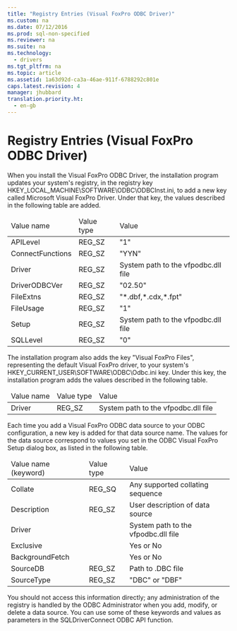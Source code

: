 ```yaml
---
title: "Registry Entries (Visual FoxPro ODBC Driver)"
ms.custom: na
ms.date: 07/12/2016
ms.prod: sql-non-specified
ms.reviewer: na
ms.suite: na
ms.technology: 
  - drivers
ms.tgt_pltfrm: na
ms.topic: article
ms.assetid: 1a63d92d-ca3a-46ae-911f-6788292c801e
caps.latest.revision: 4
manager: jhubbard
translation.priority.ht: 
  - en-gb
---
```

# Registry Entries (Visual FoxPro ODBC Driver)
<?xml version="1.0" encoding="utf-8"?>
<developerReferenceWithoutSyntaxDocument xmlns="http://ddue.schemas.microsoft.com/authoring/2003/5" xmlns:xlink="http://www.w3.org/1999/xlink" xmlns:xsi="http://www.w3.org/2001/XMLSchema-instance" xsi:schemaLocation="http://ddue.schemas.microsoft.com/authoring/2003/5 http://dduestorage.blob.core.windows.net/ddueschema/developer.xsd">
  <introduction>
    <para>When you install the Visual FoxPro ODBC Driver, the installation program updates your system's registry, in the registry key HKEY_LOCAL_MACHINE\SOFTWARE\ODBC\ODBCInst.ini, to add a new key called Microsoft Visual FoxPro Driver. Under that key, the values described in the following table are added.</para>
  </introduction>
  <section>
    <content>
      <table xmlns:caps="http://schemas.microsoft.com/build/caps/2013/11">
        <thead>
          <tr>
            <TD>
              <para>Value name</para>
            </TD>
            <TD>
              <para>Value type</para>
            </TD>
            <TD>
              <para>Value</para>
            </TD>
          </tr>
        </thead>
        <tbody>
          <tr>
            <TD>
              <para>APILevel</para>
            </TD>
            <TD>
              <para>REG_SZ</para>
            </TD>
            <TD>
              <para>"1"</para>
            </TD>
          </tr>
          <tr>
            <TD>
              <para>ConnectFunctions</para>
            </TD>
            <TD>
              <para>REG_SZ</para>
            </TD>
            <TD>
              <para>"YYN"</para>
            </TD>
          </tr>
          <tr>
            <TD>
              <para>Driver</para>
            </TD>
            <TD>
              <para>REG_SZ</para>
            </TD>
            <TD>
              <para>System path to the vfpodbc.dll file</para>
            </TD>
          </tr>
          <tr>
            <TD>
              <para>DriverODBCVer</para>
            </TD>
            <TD>
              <para>REG_SZ</para>
            </TD>
            <TD>
              <para>"02.50"</para>
            </TD>
          </tr>
          <tr>
            <TD>
              <para>FileExtns</para>
            </TD>
            <TD>
              <para>REG_SZ</para>
            </TD>
            <TD>
              <para>"*.dbf,*.cdx,*.fpt"</para>
            </TD>
          </tr>
          <tr>
            <TD>
              <para>FileUsage</para>
            </TD>
            <TD>
              <para>REG_SZ</para>
            </TD>
            <TD>
              <para>"1"</para>
            </TD>
          </tr>
          <tr>
            <TD>
              <para>Setup</para>
            </TD>
            <TD>
              <para>REG_SZ</para>
            </TD>
            <TD>
              <para>System path to the vfpodbc.dll file</para>
            </TD>
          </tr>
          <tr>
            <TD>
              <para>SQLLevel</para>
            </TD>
            <TD>
              <para>REG_SZ</para>
            </TD>
            <TD>
              <para>"0"</para>
            </TD>
          </tr>
        </tbody>
      </table>
      <para>The installation program also adds the key "Visual FoxPro Files", representing the default Visual FoxPro driver, to your system's HKEY_CURRENT_USER\SOFTWARE\ODBC\Odbc.ini key. Under this key, the installation program adds the values described in the following table.</para>
      <table xmlns:caps="http://schemas.microsoft.com/build/caps/2013/11">
        <thead>
          <tr>
            <TD>
              <para>Value name</para>
            </TD>
            <TD>
              <para>Value type</para>
            </TD>
            <TD>
              <para>Value</para>
            </TD>
          </tr>
        </thead>
        <tbody>
          <tr>
            <TD>
              <para>Driver</para>
            </TD>
            <TD>
              <para>REG_SZ</para>
            </TD>
            <TD>
              <para>System path to the vfpodbc.dll file</para>
            </TD>
          </tr>
        </tbody>
      </table>
      <para>Each time you add a Visual FoxPro ODBC data source to your ODBC configuration, a new key is added for that data source name. The values for the data source correspond to values you set in the <legacyBold>ODBC Visual FoxPro Setup</legacyBold> dialog box, as listed in the following table.</para>
      <table xmlns:caps="http://schemas.microsoft.com/build/caps/2013/11">
        <thead>
          <tr>
            <TD>
              <para>Value name (keyword)</para>
            </TD>
            <TD>
              <para>Value type</para>
            </TD>
            <TD>
              <para>Value</para>
            </TD>
          </tr>
        </thead>
        <tbody>
          <tr>
            <TD>
              <para>Collate</para>
            </TD>
            <TD>
              <para>REG_SQ</para>
            </TD>
            <TD>
              <para>Any supported collating sequence</para>
            </TD>
          </tr>
          <tr>
            <TD>
              <para>Description</para>
            </TD>
            <TD>
              <para>REG_SZ</para>
            </TD>
            <TD>
              <para>User description of data source</para>
            </TD>
          </tr>
          <tr>
            <TD>
              <para>Driver</para>
            </TD>
            <TD>
              <para> </para>
            </TD>
            <TD>
              <para>System path to the vfpodbc.dll file</para>
            </TD>
          </tr>
          <tr>
            <TD>
              <para>Exclusive</para>
            </TD>
            <TD>
              <para> </para>
            </TD>
            <TD>
              <para>Yes or No</para>
            </TD>
          </tr>
          <tr>
            <TD>
              <para>BackgroundFetch</para>
            </TD>
            <TD>
              <para> </para>
            </TD>
            <TD>
              <para>Yes or No</para>
            </TD>
          </tr>
          <tr>
            <TD>
              <para>SourceDB</para>
            </TD>
            <TD>
              <para>REG_SZ</para>
            </TD>
            <TD>
              <para>Path to .DBC file </para>
            </TD>
          </tr>
          <tr>
            <TD>
              <para>SourceType</para>
            </TD>
            <TD>
              <para>REG_SZ</para>
            </TD>
            <TD>
              <para>"DBC" or "DBF"</para>
            </TD>
          </tr>
        </tbody>
      </table>
      <para>You should not access this information directly; any administration of the registry is handled by the ODBC Administrator when you add, modify, or delete a data source.</para>
      <para>You can use some of these keywords and values as parameters in the <legacyLink xlink:href="10492c8f-3a18-4971-9db8-879e878083b9">SQLDriverConnect</legacyLink> ODBC API function.</para>
    </content>
  </section>
  <relatedTopics />
</developerReferenceWithoutSyntaxDocument>